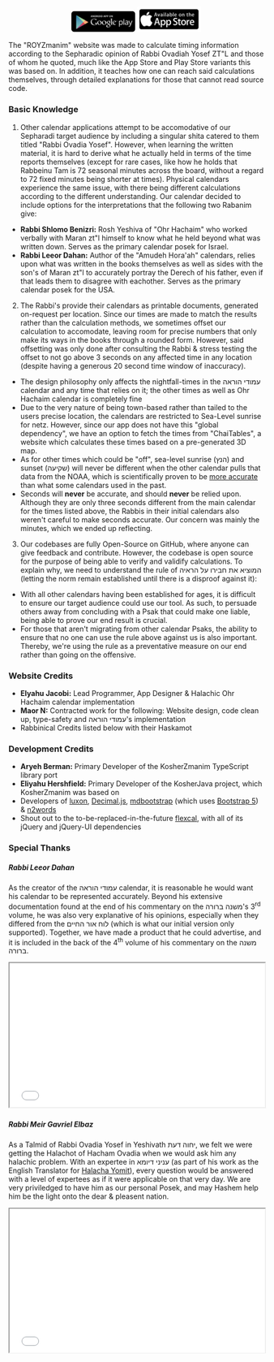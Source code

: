 <section style="text-align: center;">
    <a href="https://play.google.com/store/apps/details?id=com.EJ.ROvadiahYosefCalendar"><img src="/assets/images/google-play-store-8-1-73-apk.png" style="width: 25%;"></a>
    <a href="https://apps.apple.com/app/rabbi-ovadiah-yosef-calendar/id6448838987"><img src="/assets/images/app-store.png" style="width: 25%;"></a>
</section>

The "ROYZmanim" website was made to calculate timing information according to the Sepharadic opinion of Rabbi Ovadiah Yosef ZT"L and those of whom he quoted, much like the App Store and Play Store variants this was based on. In addition, it teaches how one can reach said calculations themselves, through detailed explanations for those that cannot read source code.

### Basic Knowledge

1. Other calendar applications attempt to be accomodative of our Sepharadi target audience by including a singular shita catered to them titled "Rabbi Ovadia Yosef". However, when learning the written material, it is hard to derive what he actually held in terms of the time reports themselves (except for rare cases, like how he holds that Rabbeinu Tam is 72 seasonal minutes across the board, without a regard to 72 fixed minutes being shorter at times).
  Physical calendars experience the same issue, with there being different calculations according to the different understanding. Our calendar decided to include options for the interpretations that the following two Rabanim give:
  - **Rabbi Shlomo Benizri:** Rosh Yeshiva of "Ohr Hachaim" who worked verbally with Maran zt"l himself to know what he held beyond what was written down. Serves as the primary calendar posek for Israel.
  - **Rabbi Leeor Dahan:** Author of the "Amudeh Hora'ah" calendars, relies upon what was written in the books themselves as well as sides with the son's of Maran zt"l to accurately portray the Derech of his father, even if that leads them to disagree with eachother. Serves as the primary calendar posek for the USA.
2. The Rabbi's provide their calendars as printable documents, generated on-request per location. Since our times are made to match the results rather than the calculation methods, we sometimes offset our calculation to accomodate, leaving room for precise numbers that only make its ways in the books through a rounded form. However, said offsetting was only done after consulting the Rabbi & stress testing the offset to not go above 3 seconds on any affected time in any location (despite having a generous 20 second time window of inaccuracy).
  - The design philosophy only affects the nightfall-times in the עמודי הוראה calendar and any time that relies on it; the other times as well as Ohr Hachaim calendar is completely fine
  - Due to the very nature of being town-based rather than tailed to the users precise location, the calendars are restricted to Sea-Level sunrise for netz. However, since our app does not have this "global dependency", we have an option to fetch the times from "ChaiTables", a website which calculates these times based on a pre-generated 3D map.
  - As for other times which could be "off", sea-level sunrise (הנץ) and sunset (שקיעה) will never be different when the other calendar pulls that data from the NOAA, which is scientifically proven to be [more accurate](https://github.com/KosherJava/zmanim/commit/b69dc31cf041279523fc9a4a6ac06912736487bb) than what some calendars used in the past.
  - Seconds will **never** be accurate, and should **never** be relied upon. Although they are only three seconds different from the main calendar for the times listed above, the Rabbis in their initial calendars also weren't careful to make seconds accurate. Our concern was mainly the minutes, which we ended up reflecting.
3. Our codebases are fully Open-Source on GitHub, where anyone can give feedback and contribute. However, the codebase is open source for the purpose of being able to verify and validify calculations. To explain why, we need to understand the rule of המוציא את חבירו על הראיה (letting the norm remain established until there is a disproof against it):
  - With all other calendars having been established for ages, it is difficult to ensure our target audience could use our tool. As such, to persuade others away from concluding with a Psak that could make one liable, being able to prove our end result is crucial.
  - For those that aren't migrating from other calendar Psaks, the ability to ensure that no one can use the rule above against us is also important. Thereby, we're using the rule as a preventative measure on our end rather than going on the offensive.

### Website Credits

- **Elyahu Jacobi:** Lead Programmer, App Designer & Halachic Ohr Hachaim calendar implementation
- **Maor N:** Contracted work for the following: Website design, code clean up, type-safety and עמודי הוראה's implementation
- Rabbinical Credits listed below with their Haskamot

### Development Credits

- **Aryeh Berman:** Primary Developer of the KosherZmanim TypeScript library port
- **Eliyahu Hershfield:** Primary Developer of the KosherJava project, which KosherZmanim was based on
- Developers of [luxon](https://moment.github.io/luxon/#/), [Decimal.js](https://mikemcl.github.io/decimal.js/), [mdbootstrap](https://mdbootstrap.com/) (which uses [Bootstrap 5](https://getbootstrap.com/)) & [n2words](https://github.com/forzagreen/n2words)
- Shout out to the to-be-replaced-in-the-future [flexcal](https://github.com/dwachss/flexcal), with all of its jQuery and jQuery-UI dependencies

### Special Thanks

##### Rabbi Leeor Dahan

As the creator of the עמודי הוראה calendar, it is reasonable he would want his calendar to be represented accurately. Beyond his extensive documentation found at the end of his commentary on the משנה ברורה's 3<sup>rd</sup> volume, he was also very explanative of his opinions, especially when they differed from the לוח אור החיים (which is what our initial version only supported). Together, we have made a product that he could advertise, and it is included in the back of the 4<sup>th</sup> volume of his commentary on the משנה ברורה.

<iframe src="/assets/הסכמה.pdf" allowfullscreen style="aspect-ratio: 16/9; width: 100%;"></iframe>

##### Rabbi Meir Gavriel Elbaz

As a Talmid of Rabbi Ovadia Yosef in Yeshivath יחוה דעת, we felt we were getting the Halachot of Hacham Ovadia when we would ask him any halachic problem. With an expertee in עניני דיומא (as part of his work as the English Translator for <a href="https://halachayomit.co.il/en/default.aspx">Halacha Yomit</a>), every question would be answered with a level of expertees as if it were applicable on that very day. We are very priviledged to have him as our personal Posek, and may Hashem help him be the light onto the dear & pleasent nation.

<iframe src="/assets/Haskamah.pdf" allowfullscreen style="aspect-ratio: 16/9; width: 100%;"></iframe>

